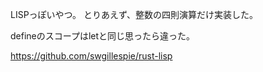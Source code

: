 LISPっぽいやつ。
とりあえず、整数の四則演算だけ実装した。

defineのスコープはletと同じ思ったら違った。

https://github.com/swgillespie/rust-lisp

